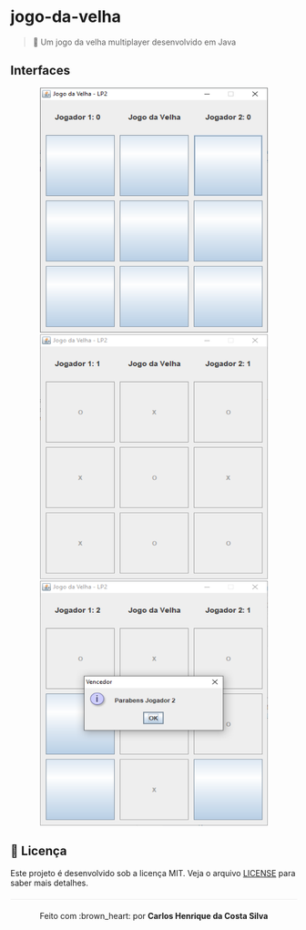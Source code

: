 # jogo-da-velha
> :older_woman: Um jogo da velha multiplayer desenvolvido em Java

## Interfaces

<p align="center">
    <img width="400" height="430" src="/public/initial-game.png">
    <img width="400" height="430" src="/public/game.png">
    <img width="400" height="430" src="/public/game-message.png">
</p>

## :page_facing_up: Licença 
Este projeto é desenvolvido sob a licença MIT. Veja o arquivo [LICENSE](LICENSE.md) para saber mais detalhes.

<p align="center" style="margin-top: 20px; border-top: 1px solid #eee; padding-top: 20px;">Feito com :brown_heart: por <strong> Carlos Henrique da Costa Silva </strong> </p>
